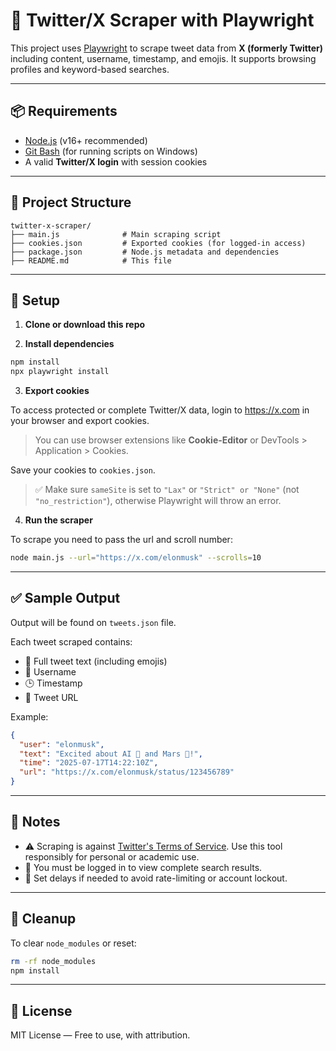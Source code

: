 # 📘 Twitter/X Scraper with Playwright

This project uses [Playwright](https://playwright.dev/) to scrape tweet data from **X (formerly Twitter)** including content, username, timestamp, and emojis. It supports browsing profiles and keyword-based searches.

---

## 📦 Requirements

- [Node.js](https://nodejs.org/) (v16+ recommended)
- [Git Bash](https://git-scm.com/) (for running scripts on Windows)
- A valid **Twitter/X login** with session cookies

---

## 📁 Project Structure

```
twitter-x-scraper/
├── main.js              # Main scraping script
├── cookies.json         # Exported cookies (for logged-in access)
├── package.json         # Node.js metadata and dependencies
├── README.md            # This file
```

---

## 🔧 Setup

1. **Clone or download this repo**

2. **Install dependencies**

```bash
npm install
npx playwright install
```

3. **Export cookies**

To access protected or complete Twitter/X data, login to https://x.com in your browser and export cookies.

> You can use browser extensions like **Cookie-Editor** or DevTools > Application > Cookies.

Save your cookies to `cookies.json`.

> ✅ Make sure `sameSite` is set to `"Lax"` or `"Strict" or "None"` (not `"no_restriction"`), otherwise Playwright will throw an error.

4. **Run the scraper**

To scrape you need to pass the url and scroll number:

```bash
node main.js --url="https://x.com/elonmusk" --scrolls=10
```
---

## ✅ Sample Output
Output will be found on `tweets.json` file.

Each tweet scraped contains:

- 🧾 Full tweet text (including emojis)
- 👤 Username
- 🕒 Timestamp
- 🔗 Tweet URL

Example:

```json
{
  "user": "elonmusk",
  "text": "Excited about AI 🤖 and Mars 🚀!",
  "time": "2025-07-17T14:22:10Z",
  "url": "https://x.com/elonmusk/status/123456789"
}
```

---

## 🚨 Notes

- ⚠️ Scraping is against [Twitter's Terms of Service](https://x.com/en/tos). Use this tool responsibly for personal or academic use.
- 🔐 You must be logged in to view complete search results.
- 🐢 Set delays if needed to avoid rate-limiting or account lockout.

---

## 🧼 Cleanup

To clear `node_modules` or reset:

```bash
rm -rf node_modules
npm install
```

---

## 📄 License

MIT License — Free to use, with attribution.
